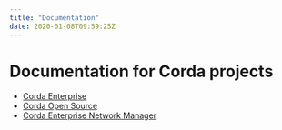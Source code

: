 ```yaml
---
title: "Documentation"
date: 2020-01-08T09:59:25Z
---
```


# Documentation for Corda projects

* [Corda Enterprise](docs/corda-enterprise/_index.md)
* [Corda Open Source](docs/corda-os/_index.md)
* [Corda Enterprise Network Manager](docs/cenm/_index.md)
